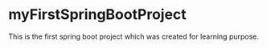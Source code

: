 # myFirstSpringBootProject
This is the first spring boot project which was created for learning purpose.
